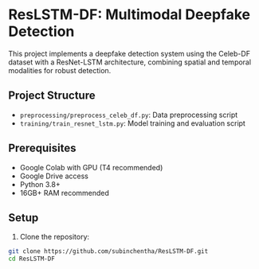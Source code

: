 # ResLSTM-DF: Multimodal Deepfake Detection

This project implements a deepfake detection system using the Celeb-DF dataset with a ResNet-LSTM architecture, combining spatial and temporal modalities for robust detection.

## Project Structure
- `preprocessing/preprocess_celeb_df.py`: Data preprocessing script
- `training/train_resnet_lstm.py`: Model training and evaluation script

## Prerequisites
- Google Colab with GPU (T4 recommended)
- Google Drive access
- Python 3.8+
- 16GB+ RAM recommended

## Setup

1. Clone the repository:
```bash
git clone https://github.com/subinchentha/ResLSTM-DF.git
cd ResLSTM-DF
